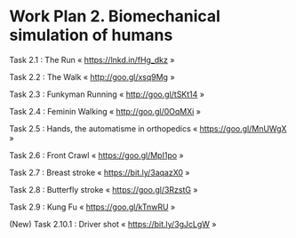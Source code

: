 # Work Plan 2. Biomechanical simulation of humans

Task 2.1 : The Run « https://lnkd.in/fHg_dkz »

Task 2.2 : The Walk « http://goo.gl/xsq9Mg »

Task 2.3 : Funkyman Running « http://goo.gl/tSKt14 »

Task 2.4 : Feminin Walking « http://goo.gl/0OqMXi »

Task 2.5 : Hands, the automatisme in orthopedics « https://goo.gl/MnUWgX »

Task 2.6 : Front Crawl « https://goo.gl/MpI1po »

Task 2.7 : Breast stroke « https://bit.ly/3aqazX0 »

Task 2.8 : Butterfly stroke « https://goo.gl/3RzstG »

Task 2.9 : Kung Fu « https://goo.gl/kTnwRU »

(New) Task 2.10.1 : Driver shot « https://bit.ly/3gJcLgW »
